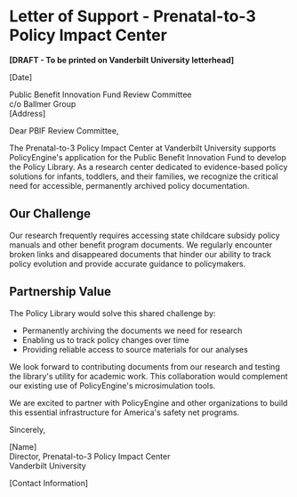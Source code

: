 # Letter of Support - Prenatal-to-3 Policy Impact Center

**[DRAFT - To be printed on Vanderbilt University letterhead]**

[Date]

Public Benefit Innovation Fund Review Committee  
c/o Ballmer Group  
[Address]

Dear PBIF Review Committee,

The Prenatal-to-3 Policy Impact Center at Vanderbilt University supports PolicyEngine's application for the Public Benefit Innovation Fund to develop the Policy Library. As a research center dedicated to evidence-based policy solutions for infants, toddlers, and their families, we recognize the critical need for accessible, permanently archived policy documentation.

## Our Challenge

Our research frequently requires accessing state childcare subsidy policy manuals and other benefit program documents. We regularly encounter broken links and disappeared documents that hinder our ability to track policy evolution and provide accurate guidance to policymakers.

## Partnership Value

The Policy Library would solve this shared challenge by:
- Permanently archiving the documents we need for research
- Enabling us to track policy changes over time
- Providing reliable access to source materials for our analyses

We look forward to contributing documents from our research and testing the library's utility for academic work. This collaboration would complement our existing use of PolicyEngine's microsimulation tools.

We are excited to partner with PolicyEngine and other organizations to build this essential infrastructure for America's safety net programs.

Sincerely,

[Name]  
Director, Prenatal-to-3 Policy Impact Center  
Vanderbilt University

[Contact Information]